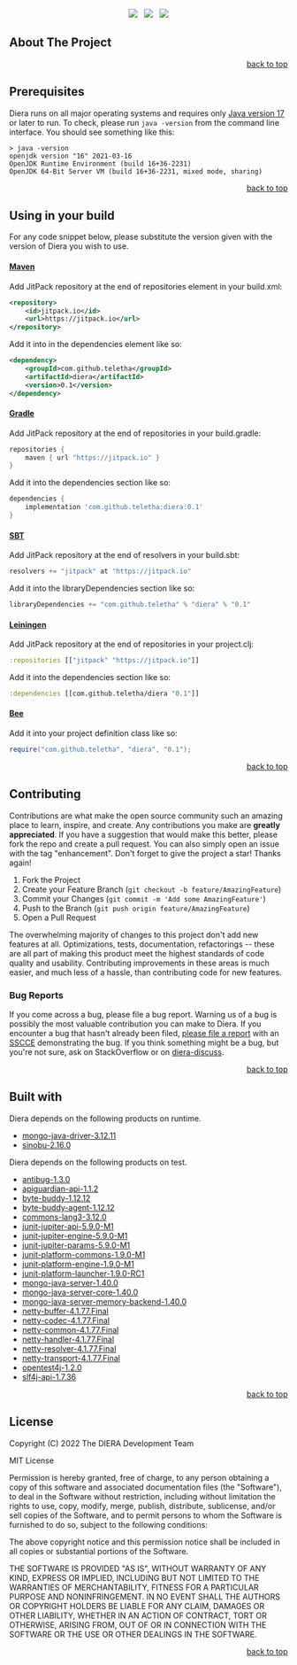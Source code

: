 <p align="center">
    <a href="https://docs.oracle.com/en/java/javase/17/"><img src="https://img.shields.io/badge/Java-Release%2017-green"/></a>
    <span>&nbsp;</span>
    <a href="https://jitpack.io/#teletha/diera"><img src="https://img.shields.io/jitpack/v/github/teletha/diera?label=Repository&color=green"></a>
    <span>&nbsp;</span>
    <a href="https://teletha.github.io/diera"><img src="https://img.shields.io/website.svg?down_color=red&down_message=CLOSE&label=Official%20Site&up_color=green&up_message=OPEN&url=https%3A%2F%2Fteletha.github.io%2Fdiera"></a>
</p>


## About The Project

<p align="right"><a href="#top">back to top</a></p>


## Prerequisites
Diera runs on all major operating systems and requires only [Java version 17](https://docs.oracle.com/en/java/javase/17/) or later to run.
To check, please run `java -version` from the command line interface. You should see something like this:
```
> java -version
openjdk version "16" 2021-03-16
OpenJDK Runtime Environment (build 16+36-2231)
OpenJDK 64-Bit Server VM (build 16+36-2231, mixed mode, sharing)
```
<p align="right"><a href="#top">back to top</a></p>

## Using in your build
For any code snippet below, please substitute the version given with the version of Diera you wish to use.
#### [Maven](https://maven.apache.org/)
Add JitPack repository at the end of repositories element in your build.xml:
```xml
<repository>
    <id>jitpack.io</id>
    <url>https://jitpack.io</url>
</repository>
```
Add it into in the dependencies element like so:
```xml
<dependency>
    <groupId>com.github.teletha</groupId>
    <artifactId>diera</artifactId>
    <version>0.1</version>
</dependency>
```
#### [Gradle](https://gradle.org/)
Add JitPack repository at the end of repositories in your build.gradle:
```gradle
repositories {
    maven { url "https://jitpack.io" }
}
```
Add it into the dependencies section like so:
```gradle
dependencies {
    implementation 'com.github.teletha:diera:0.1'
}
```
#### [SBT](https://www.scala-sbt.org/)
Add JitPack repository at the end of resolvers in your build.sbt:
```scala
resolvers += "jitpack" at "https://jitpack.io"
```
Add it into the libraryDependencies section like so:
```scala
libraryDependencies += "com.github.teletha" % "diera" % "0.1"
```
#### [Leiningen](https://leiningen.org/)
Add JitPack repository at the end of repositories in your project.clj:
```clj
:repositories [["jitpack" "https://jitpack.io"]]
```
Add it into the dependencies section like so:
```clj
:dependencies [[com.github.teletha/diera "0.1"]]
```
#### [Bee](https://teletha.github.io/bee)
Add it into your project definition class like so:
```java
require("com.github.teletha", "diera", "0.1");
```
<p align="right"><a href="#top">back to top</a></p>


## Contributing
Contributions are what make the open source community such an amazing place to learn, inspire, and create. Any contributions you make are **greatly appreciated**.
If you have a suggestion that would make this better, please fork the repo and create a pull request. You can also simply open an issue with the tag "enhancement".
Don't forget to give the project a star! Thanks again!

1. Fork the Project
2. Create your Feature Branch (`git checkout -b feature/AmazingFeature`)
3. Commit your Changes (`git commit -m 'Add some AmazingFeature'`)
4. Push to the Branch (`git push origin feature/AmazingFeature`)
5. Open a Pull Request

The overwhelming majority of changes to this project don't add new features at all. Optimizations, tests, documentation, refactorings -- these are all part of making this product meet the highest standards of code quality and usability.
Contributing improvements in these areas is much easier, and much less of a hassle, than contributing code for new features.

### Bug Reports
If you come across a bug, please file a bug report. Warning us of a bug is possibly the most valuable contribution you can make to Diera.
If you encounter a bug that hasn't already been filed, [please file a report](https://github.com/teletha/diera/issues/new) with an [SSCCE](http://sscce.org/) demonstrating the bug.
If you think something might be a bug, but you're not sure, ask on StackOverflow or on [diera-discuss](https://github.com/teletha/diera/discussions).
<p align="right"><a href="#top">back to top</a></p>


## Built with
Diera depends on the following products on runtime.
* [mongo-java-driver-3.12.11](https://mvnrepository.com/artifact/org.mongodb/mongo-java-driver/3.12.11)
* [sinobu-2.16.0](https://mvnrepository.com/artifact/com.github.teletha/sinobu/2.16.0)

Diera depends on the following products on test.
* [antibug-1.3.0](https://mvnrepository.com/artifact/com.github.teletha/antibug/1.3.0)
* [apiguardian-api-1.1.2](https://mvnrepository.com/artifact/org.apiguardian/apiguardian-api/1.1.2)
* [byte-buddy-1.12.12](https://mvnrepository.com/artifact/net.bytebuddy/byte-buddy/1.12.12)
* [byte-buddy-agent-1.12.12](https://mvnrepository.com/artifact/net.bytebuddy/byte-buddy-agent/1.12.12)
* [commons-lang3-3.12.0](https://mvnrepository.com/artifact/org.apache.commons/commons-lang3/3.12.0)
* [junit-jupiter-api-5.9.0-M1](https://mvnrepository.com/artifact/org.junit.jupiter/junit-jupiter-api/5.9.0-M1)
* [junit-jupiter-engine-5.9.0-M1](https://mvnrepository.com/artifact/org.junit.jupiter/junit-jupiter-engine/5.9.0-M1)
* [junit-jupiter-params-5.9.0-M1](https://mvnrepository.com/artifact/org.junit.jupiter/junit-jupiter-params/5.9.0-M1)
* [junit-platform-commons-1.9.0-M1](https://mvnrepository.com/artifact/org.junit.platform/junit-platform-commons/1.9.0-M1)
* [junit-platform-engine-1.9.0-M1](https://mvnrepository.com/artifact/org.junit.platform/junit-platform-engine/1.9.0-M1)
* [junit-platform-launcher-1.9.0-RC1](https://mvnrepository.com/artifact/org.junit.platform/junit-platform-launcher/1.9.0-RC1)
* [mongo-java-server-1.40.0](https://mvnrepository.com/artifact/de.bwaldvogel/mongo-java-server/1.40.0)
* [mongo-java-server-core-1.40.0](https://mvnrepository.com/artifact/de.bwaldvogel/mongo-java-server-core/1.40.0)
* [mongo-java-server-memory-backend-1.40.0](https://mvnrepository.com/artifact/de.bwaldvogel/mongo-java-server-memory-backend/1.40.0)
* [netty-buffer-4.1.77.Final](https://mvnrepository.com/artifact/io.netty/netty-buffer/4.1.77.Final)
* [netty-codec-4.1.77.Final](https://mvnrepository.com/artifact/io.netty/netty-codec/4.1.77.Final)
* [netty-common-4.1.77.Final](https://mvnrepository.com/artifact/io.netty/netty-common/4.1.77.Final)
* [netty-handler-4.1.77.Final](https://mvnrepository.com/artifact/io.netty/netty-handler/4.1.77.Final)
* [netty-resolver-4.1.77.Final](https://mvnrepository.com/artifact/io.netty/netty-resolver/4.1.77.Final)
* [netty-transport-4.1.77.Final](https://mvnrepository.com/artifact/io.netty/netty-transport/4.1.77.Final)
* [opentest4j-1.2.0](https://mvnrepository.com/artifact/org.opentest4j/opentest4j/1.2.0)
* [slf4j-api-1.7.36](https://mvnrepository.com/artifact/org.slf4j/slf4j-api/1.7.36)
<p align="right"><a href="#top">back to top</a></p>


## License
Copyright (C) 2022 The DIERA Development Team

MIT License

Permission is hereby granted, free of charge, to any person obtaining a copy
of this software and associated documentation files (the "Software"), to deal
in the Software without restriction, including without limitation the rights
to use, copy, modify, merge, publish, distribute, sublicense, and/or sell
copies of the Software, and to permit persons to whom the Software is
furnished to do so, subject to the following conditions:

The above copyright notice and this permission notice shall be included in all
copies or substantial portions of the Software.

THE SOFTWARE IS PROVIDED "AS IS", WITHOUT WARRANTY OF ANY KIND, EXPRESS OR
IMPLIED, INCLUDING BUT NOT LIMITED TO THE WARRANTIES OF MERCHANTABILITY,
FITNESS FOR A PARTICULAR PURPOSE AND NONINFRINGEMENT. IN NO EVENT SHALL THE
AUTHORS OR COPYRIGHT HOLDERS BE LIABLE FOR ANY CLAIM, DAMAGES OR OTHER
LIABILITY, WHETHER IN AN ACTION OF CONTRACT, TORT OR OTHERWISE, ARISING FROM,
OUT OF OR IN CONNECTION WITH THE SOFTWARE OR THE USE OR OTHER DEALINGS IN THE
SOFTWARE.
<p align="right"><a href="#top">back to top</a></p>